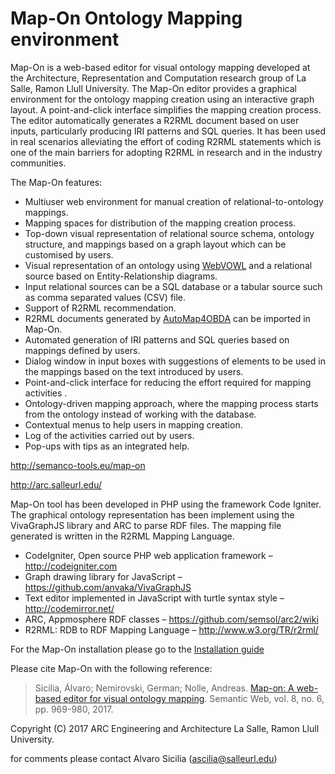 # Map-On Ontology Mapping environment
Map-On is a web-based editor for visual ontology mapping developed at the Architecture, Representation and Computation research group of La Salle, Ramon Llull University. The Map-On editor provides a graphical environment for the ontology mapping creation using an interactive graph layout. A point-and-click interface simplifies the mapping creation process. The editor automatically generates a R2RML document based on user inputs, particularly producing IRI patterns and SQL queries. It has been used in real scenarios alleviating the effort of coding R2RML statements which is one of the main barriers for adopting R2RML in research and in the industry communities.

The Map-On features:
-	Multiuser web environment for manual creation of relational-to-ontology mappings.
-	Mapping spaces for distribution of the mapping creation process.
-	Top-down visual representation of relational source schema, ontology structure, and mappings based on a graph layout which can be customised by users.
-	Visual representation of an ontology using [WebVOWL](https://github.com/VisualDataWeb/WebVOWL) and a relational source based on Entity-Relationship diagrams.
-	Input relational sources can be a SQL database or a tabular source such as comma separated values (CSV) file.
-	Support of R2RML recommendation. 
-	R2RML documents generated by [AutoMap4OBDA](https://github.com/arc-lasalle/AutoMap4OBDA) can be imported in Map-On. 
-	Automated generation of IRI patterns and SQL queries based on mappings defined by users.
-	Dialog window in input boxes with suggestions of elements to be used in the mappings based on the text introduced by users.
-	Point-and-click interface for reducing the effort required for mapping activities .
-	Ontology-driven mapping approach, where the mapping process starts from the ontology instead of working with the database.
-	Contextual menus to help users in mapping creation.
-	Log of the activities carried out by users.
-	Pop-ups with tips as an integrated help.

http://semanco-tools.eu/map-on

http://arc.salleurl.edu/

Map-On tool has been developed in PHP using the framework Code Igniter. The graphical ontology representation has been implement using the VivaGraphJS library and ARC to parse RDF files. The mapping file generated is written in the R2RML Mapping Language.

- CodeIgniter, Open source PHP web application framework – http://codeigniter.com
- Graph drawing library for JavaScript – https://github.com/anvaka/VivaGraphJS
- Text editor implemented in JavaScript with turtle syntax style – http://codemirror.net/
- ARC, Appmosphere RDF classes – https://github.com/semsol/arc2/wiki
- R2RML: RDB to RDF Mapping Language – http://www.w3.org/TR/r2rml/

For the Map-On installation please go to the [Installation guide](./docs/installation.md)

Please cite Map-On with the following reference:

>Sicilia, Álvaro; Nemirovski, German; Nolle, Andreas. [Map-on: A web-based editor for visual ontology mapping](http://www.semantic-web-journal.net/system/files/swj1266.pdf). Semantic Web, vol. 8, no. 6, pp. 969-980, 2017.

Copyright (C) 2017 ARC Engineering and Architecture La Salle, Ramon Llull University.
 
for comments please contact Alvaro Sicilia (ascilia@salleurl.edu)
